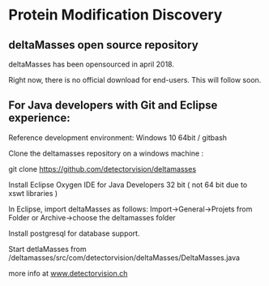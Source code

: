 # Protein Modification Discovery

## deltaMasses open source repository

deltaMasses has been opensourced in april 2018.

Right now, there is no official download for end-users. 
This will follow soon. 

## For Java developers with Git and Eclipse experience:

Reference development environment:
Windows 10 64bit / gitbash 

Clone the deltamasses repository  on a windows machine :

git clone https://github.com/detectorvision/deltamasses

Install Eclipse Oxygen IDE for Java Developers 32 bit ( not 64 bit due to xswt libraries )

In Eclipse, import deltaMasses as follows:
Import->General->Projets from Folder or Archive->choose the deltamasses folder

Install postgresql for database support.

Start detlaMasses from 
/deltamasses/src/com/detectorvision/deltaMasses/DeltaMasses.java

more info at www.detectorvision.ch

